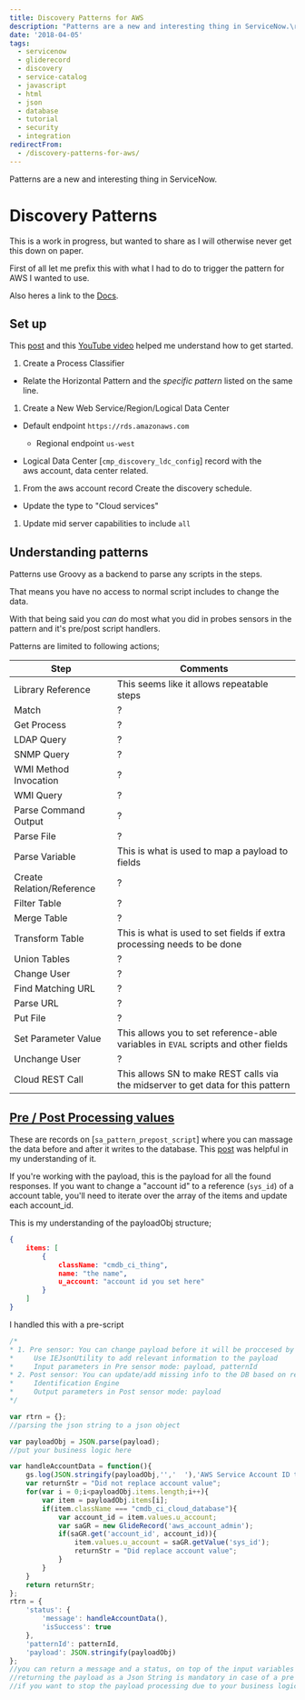 ```yaml
---
title: Discovery Patterns for AWS
description: "Patterns are a new and interesting thing in ServiceNow.\r\n\r\n# Discovery Patterns\r\n\r\nThis is a work in progress, but wanted to share as I will otherwise never ..."
date: '2018-04-05'
tags:
  - servicenow
  - gliderecord
  - discovery
  - service-catalog
  - javascript
  - html
  - json
  - database
  - tutorial
  - security
  - integration
redirectFrom:
  - /discovery-patterns-for-aws/
---
```


<!--StartFragment-->

Patterns are a new and interesting thing in ServiceNow.

# Discovery Patterns

This is a work in progress, but wanted to share as I will otherwise never get this down on paper.

First of all let me prefix this with what I had to do to trigger the pattern for AWS I wanted to use.

Also heres a link to the [Docs](https://docs.servicenow.com/bundle/jakarta-it-operations-management/page/product/discovery/task/t-UseSMPatternForDisco.html).

## Set up

This [post](https://community.servicenow.com/community?id=community_question&sys_id=c5ec8b29db9cdbc01dcaf3231f9619bf) and this [YouTube video](https://www.youtube.com/watch?v=R_49vxeGz78) helped me understand how to get started.

1. Create a Process Classifier

* Relate the Horizontal Pattern and the *specific pattern* listed on the same line.

1. Create a New Web Service/Region/Logical Data Center

* Default endpoint `https://rds.amazonaws.com`

  * Regional endpoint `us-west`
* Logical Data Center [`cmp_discovery_ldc_config`] record with the\
  aws account, data center related.

1. From the aws account record Create the discovery schedule.

* Update the type to "Cloud services"

1. Update mid server capabilities to include `all`

## Understanding patterns

Patterns use Groovy as a backend to parse any scripts in the steps.

That means you have no access to normal script includes to change the data.

With that being said you *can* do most what you did in probes sensors in the pattern and it's pre/post script handlers.

Patterns are limited to following actions;

| Step                      | Comments                                                                                  |
| ------------------------- | ----------------------------------------------------------------------------------------- |
| Library Reference         | This seems like it allows repeatable steps                                                |
| Match                     | ?                                                                                         |
| Get Process               | ?                                                                                         |
| LDAP Query                | ?                                                                                         |
| SNMP Query                | ?                                                                                         |
| WMI Method Invocation     | ?                                                                                         |
| WMI Query                 | ?                                                                                         |
| Parse Command Output      | ?                                                                                         |
| Parse File                | ?                                                                                         |
| Parse Variable            | This is what is used to map a payload to fields                                           |
| Create Relation/Reference | ?                                                                                         |
| Filter Table              | ?                                                                                         |
| Merge Table               | ?                                                                                         |
| Transform Table           | This is what is used to set fields if extra processing needs to be done              |
| Union Tables              | ?                                                                                         |
| Change User               | ?                                                                                         |
| Find Matching URL         | ?                                                                                         |
| Parse URL                 | ?                                                                                         |
| Put File                  | ?                                                                                         |
| Set Parameter Value       | This allows you to set reference-able variables in `EVAL` scripts and other fields |
| Unchange User             | ?                                                                                         |
| Cloud REST Call           | This allows SN to make REST calls via the midserver to get data for this pattern          |

## [Pre / Post Processing values](https://jace.pro/post/2018-04-04-disco-patterns-aws/#pre-post-processing-values)

These are records on [`sa_pattern_prepost_script`] where you can massage the data before and after it writes to the database. This [post](https://community.servicenow.com/community?id=community_blog&sys_id=c0ac2225dbd0dbc01dcaf3231f96198d) was helpful in my understanding of it.

If you're working with the payload, this is the payload for all the found responses. If you want to change a "account id" to a reference (`sys_id`) of a account table, you'll need to iterate over the array of the items and update each account_id.

This is my understanding of the payloadObj structure;

<!--EndFragment-->

```json
{
    items: [
        {
            className: "cmdb_ci_thing",
            name: "the name",
            u_account: "account id you set here"
        }
    ]
}
```

I handled this with a pre-script

```javascript
/*
* 1. Pre sensor: You can change payload before it will be proccesed by Identification Engine.
*     Use IEJsonUtility to add relevant information to the payload
*     Input parameters in Pre sensor mode: payload, patternId
* 2. Post sensor: You can update/add missing info to the DB based on result (Json) from
*     Identification Engine
*     Output parameters in Post sensor mode: payload
*/

var rtrn = {};
//parsing the json string to a json object

var payloadObj = JSON.parse(payload);
//put your business logic here

var handleAccountData = function(){
    gs.log(JSON.stringify(payloadObj,'','  '),'AWS Service Account ID to GR');
    var returnStr = "Did not replace account value";
    for(var i = 0;i<payloadObj.items.length;i++){
        var item = payloadObj.items[i];
        if(item.className === "cmdb_ci_cloud_database"){
            var account_id = item.values.u_account;
            var saGR = new GlideRecord('aws_account_admin');
            if(saGR.get('account_id', account_id)){
                item.values.u_account = saGR.getValue('sys_id');
                returnStr = "Did replace account value";
            }
        }
    }
    return returnStr;
};
rtrn = {
    'status': {
        'message': handleAccountData(),
        'isSuccess': true
    },
    'patternId': patternId,
    'payload': JSON.stringify(payloadObj)
};
//you can return a message and a status, on top of the input variables that you MUST return.
//returning the payload as a Json String is mandatory in case of a pre sensor script, and optional in case of post sensor script.
//if you want to stop the payload processing due to your business logic - you can set isSucess to false.
```